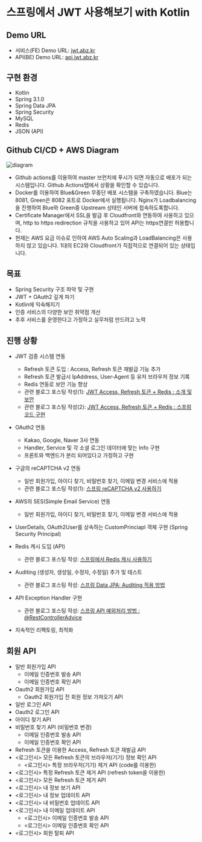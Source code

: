 # 스프링에서 JWT 사용해보기 with Kotlin

## Demo URL
- 서비스(FE) Demo URL: [jwt.abz.kr](https://jwt.abz.kr)
- API(BE) Demo URL: [api.jwt.abz.kr](https://api.jwt.abz.kr)

## 구현 환경
- Kotlin
- Spring 3.1.0
- Spring Data JPA
- Spring Security
- MySQL
- Redis
- JSON (API)

## Github CI/CD + AWS Diagram
![diagram](https://github.com/skorea6/jwt-spring-security-project/assets/13993684/adcdd848-f3f4-4946-a843-a0acf09072e0)

- Github actions를 이용하여 master 브런치에 푸시가 되면 자동으로 배포가 되는 시스템입니다. Github Actions탭에서 상황을 확인할 수 있습니다.
- Docker를 이용하여 Blue&Green 무중단 배포 시스템을 구축하였습니다. Blue는 8081, Green은 8082 포트로 Docker에서 실행됩니다. Nginx가 Loadbalancing을 진행하여 Blue와 Green중 Upstream 상태인 서버에 접속하도록합니다.
- Certificate Manager에서 SSL을 발급 후 Cloudfront와 연동하여 사용하고 있으며, http to https redirection 규칙을 사용하고 있어 API는 https연결만 허용합니다.
- 현재는 AWS 요금 이슈로 인하여 AWS Auto Scaling과 LoadBalancing은 사용하지 않고 있습니다. 1대의 EC2와 Cloudfront가 직접적으로 연결되어 있는 상태입니다.

## 목표
- Spring Security 구조 파악 및 구현
- JWT + OAuth2 깊게 파기
- Kotlin에 익숙해지기
- 인증 서비스의 다양한 보안 취약점 개선
- 추후 서비스를 운영한다고 가정하고 실무처럼 만드려고 노력


## 진행 상황
- JWT 검증 시스템 연동
  - Refresh 토큰 도입 : Access, Refresh 토큰 재발급 기능 추가
  - Refresh 토큰 발급시 IpAddress, User-Agent 등 유저 브라우저 정보 기록
  - Redis 연동로 보안 기능 향상
  - 관련 블로그 포스팅 작성(1): [JWT Access, Refresh 토큰 + Redis : 소개 및 보안](https://skorea6.tistory.com/entry/1-JWT-Access-Refresh-%ED%86%A0%ED%81%B0-Redis-%EC%86%8C%EA%B0%9C-%EB%B0%8F-%EB%B3%B4%EC%95%88)
  - 관련 블로그 포스팅 작성(2): [JWT Access, Refresh 토큰 + Redis : 스프링 코드 구현 ](https://skorea6.tistory.com/entry/2-JWT-Access-Refresh-%ED%86%A0%ED%81%B0-Redis-%EC%8A%A4%ED%94%84%EB%A7%81-%EC%BD%94%EB%93%9C-%EA%B5%AC%ED%98%84-Kotlin)
- OAuth2 연동
  - Kakao, Google, Naver 3사 연동
  - Handler, Service 및 각 소셜 로그인 데이터에 맞는 Info 구현
  - 프론트와 백엔드가 분리 되어있다고 가정하고 구현

- 구글의 reCAPTCHA v2 연동
  - 일반 회원가입, 아이디 찾기, 비밀번호 찾기, 이메일 변경 서비스에 적용
  - 관련 블로그 포스팅 작성(1): [스프링 reCAPTCHA v2 사용하기](https://skorea6.tistory.com/entry/%EC%8A%A4%ED%94%84%EB%A7%81-reCAPTCHA-v2-%EC%82%AC%EC%9A%A9%ED%95%98%EA%B8%B0-Kotlin)

- AWS의 SES(Simple Email Service) 연동
  - 일반 회원가입, 아이디 찾기, 비밀번호 찾기, 이메일 변경 서비스에 적용

- UserDetails, OAuth2User를 상속하는 CustomPrinciapl 객체 구현 (Spring Security Principal)

- Redis 캐시 도입 (API)
  - 관련 블로그 포스팅 작성: [스프링에서 Redis 캐시 사용하기](https://skorea6.tistory.com/entry/Kotlin-%EC%8A%A4%ED%94%84%EB%A7%81%EC%97%90%EC%84%9C-Redis-%EC%BA%90%EC%8B%9C-%EC%82%AC%EC%9A%A9%ED%95%98%EA%B8%B0)

- Auditing (생성자, 생성일, 수정자, 수정일) 추가 및 테스트
  - 관련 블로그 포스팅 작성: [스프링 Data JPA: Auditing 적용 방법](https://skorea6.tistory.com/entry/%EC%8A%A4%ED%94%84%EB%A7%81-Data-JPA-Auditing-%EC%A0%81%EC%9A%A9-%EB%B0%A9%EB%B2%95-Kotlin)

- API Exception Handler 구현
  - 관련 블로그 포스팅 작성: [스프링 API 예외처리 방법 : @RestControllerAdvice](https://skorea6.tistory.com/entry/%EC%8A%A4%ED%94%84%EB%A7%81-API-%EC%98%88%EC%99%B8%EC%B2%98%EB%A6%AC-%EB%B0%A9%EB%B2%95-RestControllerAdvice-Kotlin)
- 지속적인 리펙토링, 최적화


## 회원 API
- 일반 회원가입 API
  - 이메일 인증번호 발송 API
  - 이메일 인증번호 확인 API
- Oauth2 회원가입 API
  - Oauth2 회원가입 전 회원 정보 가져오기 API
- 일반 로그인 API
- Oauth2 로그인 API
- 아이디 찾기 API
- 비밀번호 찾기 API (비밀번호 변경)
  - 이메일 인증번호 발송 API
  - 이메일 인증번호 확인 API
- Refresh 토큰을 이용한 Access, Refresh 토큰 재발급 API
- <로그인시> 모든 Refresh 토큰의 브라우저(기기) 정보 확인 API
  - <로그인시> 특정 브라우저(기기) 제거 API (code를 이용한)
- <로그인시> 특정 Refresh 토큰 제거 API (refresh token을 이용한)
- <로그인시> 모든 Refresh 토큰 제거 API
- <로그인시> 내 정보 보기 API
- <로그인시> 내 정보 업데이트 API
- <로그인시> 내 비밀번호 업데이트 API
- <로그인시> 내 이메일 업데이트 API
  - <로그인시> 이메일 인증번호 발송 API
  - <로그인시> 이메일 인증번호 확인 API
- <로그인시> 회원 탈퇴 API
